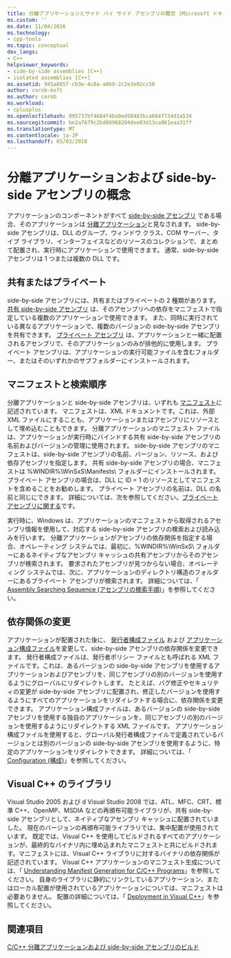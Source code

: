 ```yaml
---
title: 分離アプリケーションとサイド バイ サイド アセンブリの概念 |Microsoft ドキュメント
ms.custom: ''
ms.date: 11/04/2016
ms.technology:
- cpp-tools
ms.topic: conceptual
dev_langs:
- C++
helpviewer_keywords:
- side-by-side assemblies [C++]
- isolated assemblies [C++]
ms.assetid: 945a885f-cb3e-4c8a-a0b9-2c2e3e02cc50
author: corob-msft
ms.author: corob
ms.workload:
- cplusplus
ms.openlocfilehash: 095737bf4684f4ba9ed58483bca664f734d1a534
ms.sourcegitcommit: be2a7679c2bd80968204dee03d13ca961eaa31ff
ms.translationtype: MT
ms.contentlocale: ja-JP
ms.lasthandoff: 05/03/2018
---
```

# <a name="concepts-of-isolated-applications-and-side-by-side-assemblies"></a>分離アプリケーションおよび side-by-side アセンブリの概念
アプリケーションのコンポーネントがすべて [side-by-side アセンブリ](http://msdn.microsoft.com/library/aa375190) である場合、そのアプリケーションは [分離アプリケーション](http://msdn.microsoft.com/library/ff951640)と見なされます。 side-by-side アセンブリは、DLL のグループ、ウィンドウ クラス、COM サーバー、タイプ ライブラリ、インターフェイスなどのリソースのコレクションで、まとめて配置され、実行時にアプリケーションで使用できます。 通常、side-by-side アセンブリは 1 つまたは複数の DLL です。  
  
## <a name="shared-or-private"></a>共有またはプライベート  
 side-by-side アセンブリには、共有またはプライベートの 2 種類があります。 [共有 side-by-side アセンブリ](https://msdn.microsoft.com/en-us/library/aa375996.aspx) は、そのアセンブリへの依存をマニフェストで指定している複数のアプリケーションで使用できます。 また、同時に実行されている異なるアプリケーションで、複数のバージョンの side-by-side アセンブリを共有できます。 [プライベート アセンブリ](http://msdn.microsoft.com/library/ff951638) は、アプリケーションと一緒に配置されるアセンブリで、そのアプリケーションのみが排他的に使用します。 プライベート アセンブリは、アプリケーションの実行可能ファイルを含むフォルダー、またはそのいずれかのサブフォルダーにインストールされます。  
  
## <a name="manifests-and-search-order"></a>マニフェストと検索順序  
 分離アプリケーションと side-by-side アセンブリは、いずれも [マニフェスト](http://msdn.microsoft.com/library/aa375365)に記述されています。 マニフェストは、XML ドキュメントです。これは、外部 XML ファイルにすることも、アプリケーションまたはアセンブリにリソースとして埋め込むこともできます。 分離アプリケーションのマニフェスト ファイルは、アプリケーションが実行時にバインドする共有 side-by-side アセンブリの名前およびバージョンの管理に使用されます。 side-by-side アセンブリのマニフェストは、side-by-side アセンブリの名前、バージョン、リソース、および依存アセンブリを指定します。 共有 side-by-side アセンブリの場合、マニフェストは %WINDIR%\WinSxS\Manifests\ フォルダーにインストールされます。 プライベート アセンブリの場合は、DLL に ID = 1 のリソースとしてマニフェストを含めることをお勧めします。 プライベート アセンブリの名前は、DLL の名前と同じにできます。 詳細については、次を参照してください。[プライベート アセンブリに関する](http://msdn.microsoft.com/library/ff951638)です。  
  
 実行時に、Windows は、アプリケーションのマニフェストから取得されるアセンブリ情報を使用して、対応する side-by-side アセンブリの検索および読み込みを行います。 分離アプリケーションがアセンブリの依存関係を指定する場合、オペレーティング システムでは、最初に、%WINDIR%\WinSxS\ フォルダーにあるネイティブなアセンブリ キャッシュの共有アセンブリからそのアセンブリが検索されます。 要求されたアセンブリが見つからない場合、オペレーティング システムでは、次に、アプリケーションのディレクトリ構造のフォルダーにあるプライベート アセンブリが検索されます。 詳細については、「 [Assembly Searching Sequence (アセンブリの検索手順)](http://msdn.microsoft.com/library/aa374224)」を参照してください。  
  
## <a name="changing-dependencies"></a>依存関係の変更  
 アプリケーションが配置された後に、 [発行者構成ファイル](http://msdn.microsoft.com/library/aa375682) および [アプリケーション構成ファイル](http://msdn.microsoft.com/library/aa374182)を変更して、side-by-side アセンブリの依存関係を変更できます。 発行者構成ファイルは、発行者ポリシー ファイルとも呼ばれる XML ファイルです。これは、あるバージョンの side-by-side アセンブリを使用するアプリケーションおよびアセンブリを、同じアセンブリの別のバージョンを使用するようにグローバルにリダイレクトします。 たとえば、バグ修正やセキュリティの変更が side-by-side アセンブリに配置され、修正したバージョンを使用するようにすべてのアプリケーションをリダイレクトする場合に、依存関係を変更できます。 アプリケーション構成ファイルは、あるバージョンの side-by-side アセンブリを使用する独自のアプリケーションを、同じアセンブリの別のバージョンを使用するようにリダイレクトする XML ファイルです。 アプリケーション構成ファイルを使用すると、グローバル発行者構成ファイルで定義されているバージョンとは別のバージョンの side-by-side アセンブリを使用するように、特定のアプリケーションをリダイレクトできます。 詳細については、「 [Configuration (構成)](http://msdn.microsoft.com/library/aa375123)」を参照してください。  
  
## <a name="visual-c-libraries"></a>Visual C++ のライブラリ  
 Visual Studio 2005 および d Visual Studio 2008 では、ATL、MFC、CRT、標準 C++、OpenMP、MSDIA などの再頒布可能ライブラリが、共有 side-by-side アセンブリとして、ネイティブなアセンブリ キャッシュに配置されていました。 現在のバージョンの再頒布可能ライブラリでは、集中配置が使用されています。 既定では、Visual C++ を使用してビルドされるすべてのアプリケーションが、最終的なバイナリ内に埋め込まれたマニフェストと共にビルドされます。マニフェストには、Visual C++ ライブラリに対するバイナリの依存関係が記述されています。 Visual C++ アプリケーションのマニフェスト生成については、「 [Understanding Manifest Generation for C/C++ Programs](../build/understanding-manifest-generation-for-c-cpp-programs.md)」を参照してください。 自身のライブラリに静的にリンクしているアプリケーション、またはローカル配置が使用されているアプリケーションについては、マニフェストは必要ありません。 配置の詳細については、「 [Deployment in Visual C++](../ide/deployment-in-visual-cpp.md)」を参照してください。  
  
## <a name="see-also"></a>関連項目  
 [C/C++ 分離アプリケーションおよび side-by-side アセンブリのビルド](../build/building-c-cpp-isolated-applications-and-side-by-side-assemblies.md)